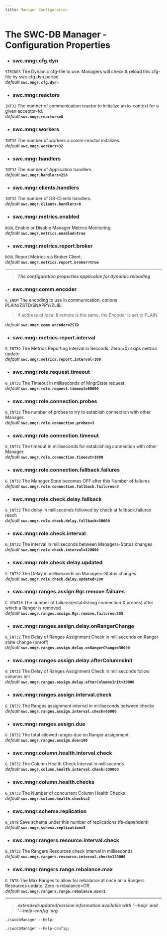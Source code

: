 ```yaml
---
title: Manager Configuration
---
```




# The SWC-DB Manager - Configuration Properties



* ### swc.mngr.cfg.dyn
```STRINGS```
The Dynamic cfg-file to use. Managers will check & reload this cfg-file by swc.cfg.dyn.period \
_default_ **```swc.mngr.cfg.dyn=```**

* ### swc.mngr.reactors
```INT32```
The number of communication reactor to initialize an io-context for a given acceptor-fd. \
_default_ **```swc.mngr.reactors=8```**

* ### swc.mngr.workers
```INT32```
The number of workers a comm-reactor initalizes. \
_default_ **```swc.mngr.workers=32```**

* ### swc.mngr.handlers
```INT32```
The number of Application handlers. \
_default_ **```swc.mngr.handlers=256```**

* ### swc.mngr.clients.handlers
```INT32```
The number of DB-Clients handlers. \
_default_ **```swc.mngr.clients.handlers=8```**

* ### swc.mngr.metrics.enabled
```BOOL```
Enable or Disable Manager Metrics Monitoring. \
_default_ **```swc.mngr.metrics.enabled=true```**

* ### swc.mngr.metrics.report.broker
```BOOL```
Report Metrics via Broker Client. \
_default_ **```swc.mngr.metrics.report.broker=true```**


***

 > **_The configuration properties applicable for dynamic reloading_**


* ### swc.mngr.comm.encoder
```G_ENUM```
The encoding to use in communication, options PLAIN/ZSTD/SNAPPY/ZLIB.
> If address of local & remote is the same, the Encoder is set to PLAIN.

  _default_ **```swc.mngr.comm.encoder=ZSTD```**

* ### swc.mngr.metrics.report.interval
```G_INT32```
The Metrics Reporting Interval in Seconds. Zero(=0) skips metrics update.\
_default_ **```swc.mngr.metrics.report.interval=300```**

* ### swc.mngr.role.request.timeout
```G_INT32```
The Timeout in milliseconds of MngrState request. \
_default_ **```swc.mngr.role.request.timeout=60000```**

* ### swc.mngr.role.connection.probes
```G_INT32```
The number of probes to try to establish connection with other Manager. \
_default_ **```swc.mngr.role.connection.probes=3```**

* ### swc.mngr.role.connection.timeout
```G_INT32```
The timeout in milliseconds for establishing connection with other Manager. \
_default_ **```swc.mngr.role.connection.timeout=1000```**

* ### swc.mngr.role.connection.fallback.failures
```G_INT32```
The Manager State becomes OFF after this Number of failures \
_default_ **```swc.mngr.role.connection.fallback.failures=3```**

* ### swc.mngr.role.check.delay.fallback
```G_INT32```
The delay in milliseconds followed by check at fallback.failures reach \
_default_ **```swc.mngr.role.check.delay.fallback=30000```**

* ### swc.mngr.role.check.interval
```G_INT32```
The interval in milliseconds between Managers-Status changes \
_default_ **```swc.mngr.role.check.interval=120000```**

* ### swc.mngr.role.check.delay.updated
```G_INT32```
The Delay in milliseconds on Managers-Status changes \
_default_ **```swc.mngr.role.check.delay.updated=200```**


* ### swc.mngr.ranges.assign.Rgr.remove.failures
```G_UINT16```
The number of failures(establishing connection X probes) after which a Ranger is removed \
_default_ **```swc.mngr.ranges.assign.Rgr.remove.failures=255```**

* ### swc.mngr.ranges.assign.delay.onRangerChange
```G_INT32```
The Delay of Ranges Assignment Check in milliseconds on Ranger state change (on/off) \
_default_ **```swc.mngr.ranges.assign.delay.onRangerChange=30000```**

* ### swc.mngr.ranges.assign.delay.afterColumnsInit
```G_INT32```
The Delay of Ranges Assignment Check in milliseconds follow columns init \
_default_ **```swc.mngr.ranges.assign.delay.afterColumnsInit=30000```**


* ### swc.mngr.ranges.assign.interval.check
```G_INT32```
The Ranges assignment interval in milliseconds between checks \
_default_ **```swc.mngr.ranges.assign.interval.check=60000```**

* ### swc.mngr.ranges.assign.due
```G_INT32```
The total allowed ranges due on Ranger assignment \
_default_ **```swc.mngr.ranges.assign.due=100```**

* ### swc.mngr.column.health.interval.check
```G_INT32```
The Column Health Check Interval in milliseconds \
_default_ **```swc.mngr.column.health.interval.check=300000```**


* ### swc.mngr.column.health.checks
```G_INT32```
The Number of concurrent Column Health Checks \
_default_ **```swc.mngr.column.health.checks=2```**


* ### swc.mngr.schema.replication
```G_INT8```
Save schema under this number of replications (fs-dependent) \
_default_ **```swc.mngr.schema.replication=3```**

* ### swc.mngr.rangers.resource.interval.check
```G_INT32```
The Rangers Resources check interval in milliseconds \
_default_ **```swc.mngr.rangers.resource.interval.check=120000```**

* ### swc.mngr.rangers.range.rebalance.max
```G_INT8```
The Max Ranges to allow for rebalance at once on a Rangers Resources update, Zero is rebalance=Off. \
_default_ **```swc.mngr.rangers.range.rebalance.max=1```**



***

 > _**extended/updated/version information available with '--help' and '--help-config' arg**_

```
./swcdbManager --help;
```

```
./swcdbManager --help-config;
```
